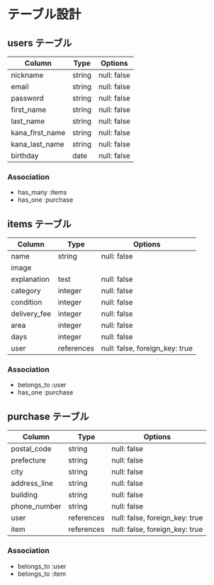 # テーブル設計

## users テーブル

| Column          | Type   | Options     |
| --------------- |------- | ----------- |
| nickname        | string | null: false |
| email           | string | null: false |
| password        | string | null: false |
| first_name      | string | null: false |
| last_name       | string | null: false |
| kana_first_name | string | null: false |
| kana_last_name  | string | null: false |
| birthday        | date   | null: false |

### Association

- has_many  :items
- has_one   :purchase

## items テーブル

| Column       | Type       | Options                        |
| ------------ | ---------- | ------------------------------ |
| name         | string     | null: false                    |
| image        |            |                                |
| explanation  | test       | null: false                    |
| category     | integer    | null: false                    |
| condition    | integer    | null: false                    |
| delivery_fee | integer    | null: false                    |
| area         | integer    | null: false                    |
| days         | integer    | null: false                    |
| user         | references | null: false, foreign_key: true |

### Association

- belongs_to :user
- has_one :purchase

## purchase テーブル

| Column       | Type       | Options                        |
| ------------ |----------- | ------------------------------ |
| postal_code  | string     | null: false                    |
| prefecture   | string     | null: false                    |
| city         | string     | null: false                    |
| address_line | string     | null: false                    |
| building     | string     | null: false                    |
| phone_number | string     | null: false                    |
| user         | references | null: false, foreign_key: true |
| item         | references | null: false, foreign_key: true |

### Association

- belongs_to :user
- belongs_to :item
